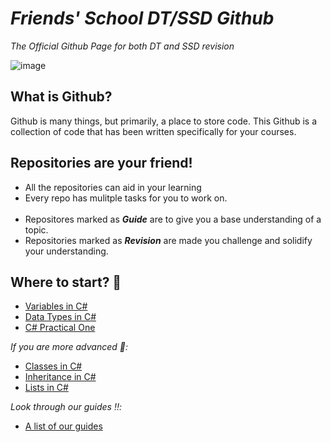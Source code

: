 # **_Friends' School DT/SSD Github_**

_The Official Github Page for both DT and SSD revision_

![image](https://github.com/fslcoding/.github/assets/62078259/73f6468d-99f8-45fe-8eeb-5242b2c10844)


## What is Github?

Github is many things, but primarily, a place to store code.
This Github is a collection of code that has been written specifically for your courses.

## Repositories are your friend! 

+ All the repositories can aid in your learning
+ Every repo has mulitple tasks for you to work on. <br><br>
+ Repositores marked as **_Guide_** are to give you a base understanding of a topic.
+ Repositories marked as **_Revision_** are made you challenge and solidify your understanding.

## Where to start? 🌠

+ [Variables in C#](https://github.com/fslcoding/Variables)
+ [Data Types in C#](https://github.com/fslcoding/Data-Types)
+ [C# Practical One](https://github.com/fslcoding/Practical-1)


_If you are more advanced 🥇:_

+ [Classes in C#](https://github.com/fslcoding/Classes)
+ [Inheritance in C#](https://github.com/fslcoding/Inheritance)
+ [Lists in C#](https://github.com/fslcoding/Lists)

_Look through our guides ‼️:_

+ [A list of our guides](https://github.com/orgs/fslcoding/repositories?q=guide&type=all&language=&sort=)
